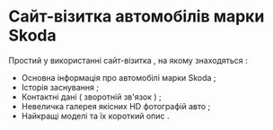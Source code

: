 # Сайт-візитка автомобілів марки Skoda
Простий у використанні сайт-візитка , на якому знаходяться :
- Основна інформація про автомобілі марки Skoda ;
- Історія заснування ;
- Контактні дані ( зворотній зв'язок ) ;
- Невеличка галерея якісних HD фотографій авто ;
- Найкращі моделі та їх короткий опис .
